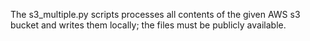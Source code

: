 The s3_multiple.py scripts processes all contents of the given AWS s3 bucket and writes them locally; the files must be publicly available.
